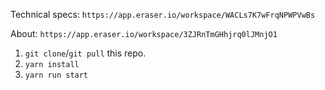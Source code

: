 Technical specs: `https://app.eraser.io/workspace/WACLs7K7wFrqNPWPVwBs`

About: `https://app.eraser.io/workspace/3ZJRnTmGHhjrq0lJMnjO1`

1. `git clone`/`git pull` this repo.
2. `yarn install`
3. `yarn run start`

